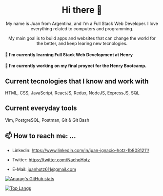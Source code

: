 <h1 align=center>  
    Hi there 👋
</h1>
  
<p align=center>  
   My name is Juan from Argentina, and I'm a Full Stack Web Developer. I love everything related to computers and programming.
</p>
    
<p align=center> 
    My main goal is to build apps and websites that can change the world for the better, and keep learing new tecnologies.
</p>
    
#### 🌱 I’m currently learning Full Stack Web Development at Henry

#### 🔭 I’m currently working on my final proyect for the Henry Bootcamp.

## Current tecnologies that I know and work with

HTML, CSS, JavaScript, ReactJS, Redux, NodeJS, ExpressJS, SQL

## Current everyday tools

Vim, PostgreSQL, Postman, Git & Git Bash

## 📫 How to reach me: ...

- Linkedin: https://www.linkedin.com/in/juan-ignacio-hotz-1b8081211/

- Twitter: https://twitter.com/NachoHotz

- E-Mail: juanhotz611@gmail.com

[![Anurag's GitHub stats](https://github-readme-stats.vercel.app/api?username=NachoHotz&show_icons=true&count_private=true&theme=tokyonight&hide_border=true)](https://github.com/anuraghazra/github-readme-stats)

[![Top Langs](https://github-readme-stats.vercel.app/api/top-langs/?username=NachoHotz&layout=compact&count_private=true&theme=tokyonight&hide_border=true)](https://github.com/anuraghazra/github-readme-stats)
<!--
**NachoHotz/NachoHotz** is a ✨ _special_ ✨ repository because its `README.md` (this file) appears on your GitHub profile.

Here are some ideas to get you started:

- 🔭 I’m currently working on ...
- 🌱 I’m currently learning ...
- 👯 I’m looking to collaborate on ...
- 🤔 I’m looking for help with ...
- 💬 Ask me about ...
- 📫 How to reach me: ...
- 😄 Pronouns: ...
- ⚡ Fun fact: ...
-->
